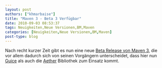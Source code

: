 ```yaml
---
layout: post
authors: ["khmarbaise"]
title: "Maven 3 - Beta 3 Verfügbar"
date: 2010-09-03 08:53:37
tags: Neuigkeiten,Neue Versionen,BM,Maven
categories: [Neuigkeiten,Neue Versionen,BM,Maven]
post-type: blog
---
```

Nach recht kurzer Zeit gibt es nun eine neue <a href="https://maven.40175.n5.nabble.com/ANN-Apache-Maven-3-0-beta-3-Released-td2801528.html#a2801528">Beta Release von Maven 3</a>, die vor allem dadurch sich von seinen Vorgängern unterscheidet, dass hier nun <a href="http://code.google.com/p/google-guice/">Guice</a> als auch die <a href="http://github.com/sonatype/sonatype-aether">Aether</a> Bibliothek zum Einsatz kommt.
